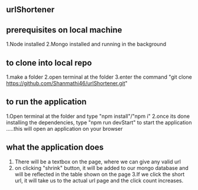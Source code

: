 ## urlShortener

## prerequisites on local machine
1.Node installed
2.Mongo installed and running in the background

## to clone into local repo
1.make a folder
2.open terminal at the folder 
3.enter the command "git clone https://github.com/Shanmathi46/urlShortener.git"

## to run the application
1.Open terminal at the folder and type "npm install"/"npm i" 
2.once its done installing the dependencies, type "npm run devStart" to start the application .....this will open an application on your browser

## what the application does
1. There will be a textbox on the page, where we can give any valid url
2. on clicking "shrink" button, it will be added to our mongo database and will be reflected in the table shown on the page 
3.If we click the short url, it will take us to the actual url page and the click count increases. 
